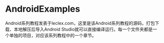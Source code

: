 # AndroidExamples
Android系列教程发表于leclex.com，这里是该Android系列教程的源码，打包下载、本地解压后导入Android Studio就可以直接编译运行。每一个文件夹都是一个单独的项目，对应该系列教程中的一个章节。
